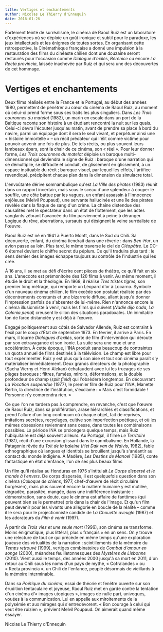 ```yaml
---
title: Vertiges et enchantements
author: Nicolas Le Thierry d'Ennequin
date: 2016-01-26
---
```


Fortement teinté de surréalisme, le cinéma de Raoul Ruiz est un laboratoire d'expériences où se déploie un goût ironique et subtil pour le paradoxe, les jeux intellectuels et les énigmes de toutes sortes. En organisant cette rétrospective, la Cinémathèque française a donné une impulsion à la restauration des films du cinéaste chilien dont une douzaine seront restaurés pour l'occasion comme *Dialogue d'exilés*, *Bérénice* ou encore *La Recta provincia*, laissée inachevée par Ruiz et qui sera une des découvertes de cet hommage.

# Vertiges et enchantements

Deux films réalisés entre la France et le Portugal, au début des années 1980, permettent de pénétrer au cœur du cinéma de Raoul Ruiz, au moment où celui-ci prend forme sous ses traits les plus singuliers. Dans *Les Trois couronnes du matelot* (1982), un marin en escale dans un port de la Baltique raconte son histoire à un étudiant rencontré la nuit sur les quais. Celui-ci devra l'écouter jusqu'au matin, avant de prendre sa place à bord du navire, parmi un équipage dont il sera le seul vivant, et perpétuer ainsi une «&nbsp;histoire immortelle&nbsp;» – un récit prédateur qui l'élit comme victime pour pouvoir advenir une fois de plus. De tels récits, ou plus souvent leurs lambeaux épars, sont la chair de ce cinéma, son «&nbsp;réel&nbsp;». Pour leur donner forme, *Les Trois couronnes du matelot* déploie un baroque multi-dimensionnel qui deviendra le signe de Ruiz&nbsp;: baroque d'une narration qui se démultiplie, se diffracte et conduit, de glissement en glissement, à un espace insituable du récit&nbsp;; baroque visuel, par lequel les effets, l'artifice revendiqué, précipitent chaque plan dans la dimension du simulacre total.

L'envoûtante dérive somnambulique qu'est *La Ville des pirates* (1983) réunit dans un rapport incertain, mais sous le sceau d'une splendeur à couper le souffle, une côte battue par les vagues, un enfant assassin à l'innocence enjôleuse (Melvil Poupaud), une servante hallucinée et une île des pirates révélée dans la flaque de sang d'un crime. La chaîne distendue des causalités met le spectateur dans un état de flottement, que les actes sanglants zébrant l'avancée du film parviennent à peine à déranger. Logique du rêve, aberrations, sursauts qui désignent la veine surréaliste de l'œuvre.

Raoul Ruiz est né en 1941 à Puerto Montt, dans le Sud du Chili. Sa découverte, enfant, du cinéma tiendrait dans une rêverie&nbsp;: dans *Ben-Hur*, un avion passe au loin. Plus tard, le même traverse le ciel de *Cléopâtre*. Le DC-6 éternel devient le chiffre secret du péplum. Ce qu'il traduira plus tard&nbsp;: le sens dernier des images échappe toujours au contrôle de l'industrie qui les crée.

À 16 ans, il se met au défi d'écrire cent pièces de théâtre, ce qu'il fait en six ans. L'anecdote est prémonitoire des 120 films à venir. Au même moment, il étudie le droit et la théologie. En 1968, il réalise *Tres tristes tigres*, son premier long métrage, qui remporte un Léopard d'or à Locarno. Symbole d'un nouveau cinéma chilien, le film excède son postulat réaliste par des décentrements constants et une bizarrerie diffuse, allant jusqu'à donner l'impression parfois de s'absenter de lui-même. Rien n'annonce encore le cinéma illusionniste à venir, mais les films qui suivent (*Nadie dijo nada*, *La Colonia penal*) creusent le sillon des situations paradoxales. Un inimitable ton de farce distanciée y est déjà à l'œuvre.

Engagé politiquement aux côtés de Salvador Allende, Ruiz est contraint à l'exil par le coup d'État de septembre 1973. En février, il arrive à Paris. En mars, il tourne *Dialogues d'exilés*, sorte de film d'intervention qui déroute par son extravagance et son ironie. La suite sera une mue et une accélération. À cette époque, l'INA produit sans beaucoup de contraintes un quota annuel de films destinés à la télévision. Le champ est libre pour tout expérimenter. Ruiz y est plus qu'à son aise et tout son cinéma paraît s'y matérialiser immédiatement. Deux grands directeurs de la photographie (Sacha Vierny et Henri Alekan) échafaudent avec lui les trucages de ses pièges baroques&nbsp;: filtres, fumées, miroirs, déformations, et la double profondeur de champ (*split field*) qui l'obsèdera longtemps. En découvrant *La Vocation suspendue* (1977), le premier film de Ruiz pour l'INA, Manette Bertin, la directrice de l'institution, s'exclame&nbsp;: «&nbsp;Mais c'est formidable&nbsp;! Personne n'y comprendra rien.&nbsp;»

Ce que l'on ne tardera pas à comprendre, en revanche, c'est que l'œuvre de Raoul Ruiz, dans sa prolifération, arase hiérarchies et classifications, et prend l'allure d'un long continuum où chaque objet, fait de reprises, imitations secrètes, recyclages, cultive son imperfection poétique, et où les mêmes obsessions reviennent sans cesse, dans toutes les combinaisons possibles. La période INA se prolongera quelque temps, mais Ruiz l'ubiquitaire est déjà souvent ailleurs. Au Portugal, il filme *Le Territoire* (1981), récit d'une excursion glissant dans le cannibalisme. En Hollande, la Patagonie rêvée du *Toit de la baleine* (*Het Dak van de Walvis*, 1982), fable ethnographique où langues et identités se brouillent jusqu'à s'anéantir au contact du monde indigène. À Madère, *Les Destins de Manoel* (1985), conte fantastique en état d'enfance, l'un de ses plus beaux films.

Un film qu'il réalisa au Honduras en 1975 s'intitulait *Le Corps dispersé et le monde à l'envers*. De corps dispersés, il est quelquefois question dans son cinéma (*Colloque de chiens*, 1977, chef-d'œuvre de récit circulaire borgésien), mais plus souvent encore la matière humaine y est mutilée, dégradée, parasitée, mangée, dans une indifférence insistante&nbsp;: démonstration, sans doute, que le cinéma est affaire de fantômes (qui peuvent bien se le permettre) pris dans la chair de l'image. Et qu'un film peut devenir pour les vivants une allégorie en boucle de la réalité – comme il le sera pour le projectionniste candide de *La Chouette aveugle* (1987) et les adorateurs du *Film à venir* (1997).

À partir de *Trois vies et une seule mort* (1996), son cinéma se transforme. Moins énigmatique, plus littéral, plus «&nbsp;français&nbsp;» en un sens. On y trouve une relecture de tout ce qui précède en même temps qu'une exploration joueuse des virtualités de la narration&nbsp;: scintillements de la mémoire du *Temps retrouvé* (1999), vertiges combinatoires de *Combat d'amour en songe* (2000), méandres feuilletonnesques des *Mystères de Lisbonne* (2010). Vient aussi le temps, des années 2000 jusqu'à sa mort en 2011, d'un retour au Chili sous les noms d'un pays de mythe, «&nbsp;Cofralandes&nbsp;» ou «&nbsp;Recta provincia&nbsp;», un Chili de l'enfance, peuplé désormais de vieillards à la mémoire interminable.

Dans sa *Poétique du cinéma*, essai de théorie et fenêtre ouverte sur son érudition tentaculaire et joyeuse, Raoul Ruiz met en garde contre la tentation d'un cinéma d'«&nbsp;images utopiques&nbsp;», images de nulle part, univoques, vouées à la communication. Lui en appelle aux miroitements de la polysémie et aux mirages qui s'entredévorent. «&nbsp;Bon courage à celui qui veut être ruizien&nbsp;», prévient Melvil Poupaud. On aimerait quand même essayer.

Nicolas Le Thierry d'Ennequin